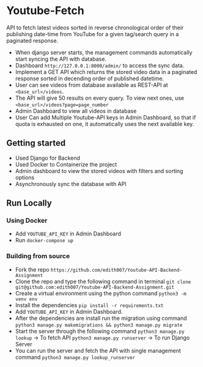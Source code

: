 # Youtube-Fetch
API to fetch latest videos sorted in reverse chronological order of their publishing
date-time from YouTube for a given tag/search query in a paginated response.

- When django server starts, the management commands automatically start syncing the API with database.
- Dashboard `http://127.0.0.1:8000/admin/` to access the sync data.
- Implement a GET API which returns the stored video data in a paginated response sorted in decending
  order of published datetime.
- User can see videos from database available as REST-API at `<base_url>/videos`.
- The API will give 50 results on every query.  To view next ones, use `<base_url>/videos?page=page_number`
- Admin Dashboard to view all videos in database
- User Can add Multiple Youtube-API keys in Admin Dashboard, so that if quota is exhausted on one, it
  automatically uses the next available key.


## Getting started

- Used Django for Backend
- Used Docker to Containerize the project
- Admin dashboard to view the stored videos with filters and sorting options
- Asynchronously sync the database with API


## Run Locally

### Using Docker

- Add `YOUTUBE_API_KEY` in Admin Dashboard
- Run `docker-compose up`

### Building from source

- Fork the repo `https://github.com/edith007/Youtube-API-Backend-Assignment` 
- Clone the repo and type the following command in terminal
    `git clone git@github.com:edith007/Youtube-API-Backend-Assignment.git`
- Create a virtual environment using the python command
    `python3 -m venv env`
- Install the dependencies
    `pip install -r requirements.txt`
- Add `YOUTUBE_API_KEY` in Admin Dashboard.
- After the dependencies are install run the migration using command
    `python3 manage.py makemigrations && python3 manage.py migrate`
- Start the server through the following command
    `python3 manage.py lookup` -> To fetch API
    `python3 manage.py runserver` -> To run Django Server
- You can run the server and fetch the API with single management command
    `python3 manage.py lookup_runserver`